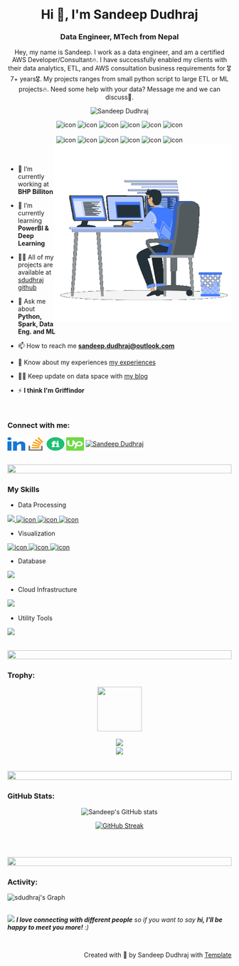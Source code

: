 <h1 align="center">Hi 👋, I'm Sandeep Dudhraj</h1>
<h3 align="center">Data Engineer, MTech from Nepal</h3>
<p align="center">Hey, my name is Sandeep. I work as a data engineer, and am a certified AWS Developer/Consultant🔥. I have successfully enabled my clients with their data analytics, ETL, and AWS consultation business requirements for 🎖️7+ years🎖️. My projects ranges from small python script to large ETL or ML projects🔥. Need some help with your data? Message me and we can discuss🍁.</p>
<p align="center"> 
 <img src="https://komarev.com/ghpvc/?username=sdudhraj&label=Profile%20views&color=0e75b6&style=flat" alt="Sandeep Dudhraj" /> 
</p>

<div align="center">
  <img src="https://techstack-generator.vercel.app/aws-icon.svg" alt="icon" width="50" height="50" />
  <img src="https://techstack-generator.vercel.app/python-icon.svg" alt="icon" width="50" height="50" />
  <img src="https://techstack-generator.vercel.app/github-icon.svg" alt="icon" width="50" height="50" />
  <img src="https://techstack-generator.vercel.app/docker-icon.svg" alt="icon"width="50" height="50" />
  <img src="https://techstack-generator.vercel.app/restapi-icon.svg" alt="icon" width="50" height="50" />
  <img src="https://techstack-generator.vercel.app/mysql-icon.svg" alt="icon" width="50" height="50" />
</div>

<br>

<div align="center">
  <img src="https://techstack-generator.vercel.app/django-icon.svg" alt="icon" width="50" height="50" />
  <img src="https://skillicons.dev/icons?i=azure&theme=light" alt="icon" width="50" height="50" />
  <img src="https://skillicons.dev/icons?i=pytorch&theme=light" alt="icon" width="50" height="50" />
  <img src="https://skillicons.dev/icons?i=sklearn&theme=light" alt="icon" width="50" height="50" />
  <img src="https://skillicons.dev/icons?i=terraform&theme=light" alt="icon" width="50" height="50" />
  <img src="https://skillicons.dev/icons?i=linux&theme=light" alt="icon" width="50" height="50" />
</div>

<img align="right" alt="Coding" width="400" src="https://raw.githubusercontent.com/sdudhraj/perceptron/master/logo/working_gif_image.gif">
<br><br>

- 🔭 I’m currently working at **BHP Billiton**

- 🌱 I’m currently learning **PowerBI & Deep Learning**

- 👨‍💻 All of my projects are available at [sdudhraj github](https://github.com/sdudhraj)

- 💬 Ask me about **Python, Spark, Data Eng. and ML**

- 📫 How to reach me **sandeep.dudhraj@outlook.com**

- 📄 Know about my experiences [my experiences](https://www.linkedin.com/in/sandeep-dudhraj-neferneith/)

- ✍🏻 Keep update on data space with [my blog](https://dudhraj-sandeep.medium.com/)

- ⚡ **I think I'm Griffindor**

<br>
<h3 align="left">Connect with me:</h3>
<p align="left">
<a href="https://www.linkedin.com/in/sandeep-dudhraj-neferneith/" target="blank"><img align="center" src="https://raw.githubusercontent.com/sdudhraj/perceptron/485ca92223b2e2a3b4733e18a97d9cc5cf166bbe/logo/linked-in-alt.svg" alt="sandeep-dudhraj-neferneith" height="30" width="40" /></a>
<a href="https://stackoverflow.com/users/11115113/sandeep-dudhraj" target="blank"><img align="center" src="https://raw.githubusercontent.com/sdudhraj/perceptron/485ca92223b2e2a3b4733e18a97d9cc5cf166bbe/logo/stack-overflow.svg" alt="11115113/sandeep-dudhraj" height="30" width="40" /></a>
<a href="https://www.fiverr.com/sandeepdudhraj?up_rollout=true" target="blank"><img align="center" src="https://raw.githubusercontent.com/sdudhraj/perceptron/5751aafa08d58399bf1679432cae21dd376c741c/logo/fiverr-icon.svg" alt="sandeepdudhraj" height="30" width="40" /></a>
<a href="https://www.upwork.com/freelancers/~0155a745b0f44fe648" target="blank"><img align="center" src="https://raw.githubusercontent.com/sdudhraj/perceptron/5751aafa08d58399bf1679432cae21dd376c741c/logo/upwork-icon.svg" alt="sandeepdudhraj" height="30" width="40" /></a>
<a href="https://www.youtube.com/watch?v=qgH6PTh5LP0" target="blank"><img align="center" src="https://raw.githubusercontent.com/rahuldkjain/github-profile-readme-generator/master/src/images/icons/Social/youtube.svg" alt="Sandeep Dudhraj" height="30" width="40" /></a>
</p>
<br>

<img src="https://i.imgur.com/dBaSKWF.gif" height="20" width="100%">

<h3 align="left">My Skills</h3>

- Data Processing
<p align="left">
  <a href="https://github.com/onemarc/tech-icons">
    <img src="https://skillicons.dev/icons?i=py" />
    <img src="https://raw.githubusercontent.com/onemarc/tech-icons/7dfea5d24b0b10fbff75fef79c8065d05038138c/icons/apachespark-dark.svg" alt="icon" width="50" height="50" />
    <img src="https://raw.githubusercontent.com/onemarc/tech-icons/7dfea5d24b0b10fbff75fef79c8065d05038138c/icons/pandas-dark.svg" alt="icon" width="50" height="50" />
    <img src="https://raw.githubusercontent.com/onemarc/tech-icons/7dfea5d24b0b10fbff75fef79c8065d05038138c/icons/pytorch-dark.svg" alt="icon" width="50" height="50" />
  </a>
</p>

- Visualization
<p align="left">
  <a href="https://github.com/onemarc/tech-icons">
    <img src="https://raw.githubusercontent.com/onemarc/tech-icons/7dfea5d24b0b10fbff75fef79c8065d05038138c/icons/matplotlib-dark.svg" alt="icon" width="50" height="50" />
    <img src="https://raw.githubusercontent.com/onemarc/tech-icons/7dfea5d24b0b10fbff75fef79c8065d05038138c/icons/powerbi-dark.svg" alt="icon" width="50" height="50" />
    <img src="https://raw.githubusercontent.com/onemarc/tech-icons/7dfea5d24b0b10fbff75fef79c8065d05038138c/icons/seaborn-dark.svg" alt="icon" width="50" height="50" />
  </a>
</p>

- Database
<p align="left">
  <a href="https://skillicons.dev">
    <img src="https://skillicons.dev/icons?i=mysql,postgresql" />
  </a>
</p>

- Cloud Infrastructure
<p align="left">
  <a href="https://skillicons.dev">
    <img src="https://skillicons.dev/icons?i=azure,aws" />
  </a>
</p>

- Utility Tools
<p align="left">
  <a href="https://skillicons.dev">
    <img src="https://skillicons.dev/icons?i=git,docker,vscode,postman,linux" />
  </a>
</p>

<br/>

<img src="https://i.imgur.com/dBaSKWF.gif" height="20" width="100%">

<h3 align="left">Trophy:</h3>

<p align="center">
<img src="https://media.tenor.com/0ENB5HuTH0gAAAAi/trophy-beker.gif"  width="100px" height="100px"></p>
  
<div align="center">
<img src="https://github-profile-trophy.vercel.app/?username=sdudhraj&theme=matrix&no-bg=true&no-frame=true&row=1&column=4&title=MultiLanguage,Commits,PullRequest,Reviews">
 </div>

<div align="center">
<img src="https://github-profile-trophy.vercel.app/?username=sdudhraj&theme=matrix&no-bg=true&no-frame=true&row=1&column=4&title=Repositories,Organizations,Stars,Followers">
 </div>
 <br><br>

<img src="https://i.imgur.com/dBaSKWF.gif" height="20" width="100%">

<h3 align="left">GitHub Stats:</h3>
<div align="center">
 
![Sandeep's GitHub stats](https://github-readme-stats.vercel.app/api?username=sdudhraj\&theme=midnight-purple\&show_icons=true\&show=reviews,prs_merged,prs_merged_percentage\&hide=contribs,issues)

[![GitHub Streak](https://streak-stats.demolab.com/?user=sdudhraj&theme=midnight-purple)](https://git.io/streak-stats)

</div>

<br><br>

<img src="https://i.imgur.com/dBaSKWF.gif" height="20" width="100%">

<h3 align="left">Activity:</h3>

![sdudhraj's Graph](https://github-readme-activity-graph.vercel.app/graph?username=sdudhraj&custom_title=Sandeep's%20GitHub%20Activity%20Graph&bg_color=0D1117&color=7F3FBF&line=7F3FBF&point=7F3FBF&area_color=FFFFFF&title_color=FFFFFF&area=true)
<br><br>

<img src="https://media.giphy.com/media/LnQjpWaON8nhr21vNW/giphy.gif" width="60"> <em><b>I love connecting with different people</b> so if you want to say <b>hi, I'll be happy to meet you more!</b> :)</em>

<br>
<p align="right" > Created with 🧡 by Sandeep Dudhraj with <a href=https://github.com/durgeshsamariya/awesome-github-profile-readme-templates/blob/master/templates/supuna97.md>Template</a></p>

